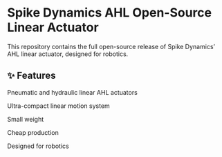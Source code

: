 # Spike Dynamics AHL Open-Source Linear Actuator

This repository contains the full open-source release of Spike Dynamics’ AHL linear actuator, designed for robotics.

## ✨ Features

Pneumatic and hydraulic linear AHL actuators

Ultra-compact linear motion system

Small weight

Cheap production

Designed for robotics

 

